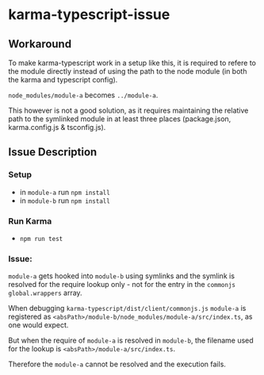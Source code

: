 # karma-typescript-issue

## Workaround
To make karma-typescript work in a setup like this, it is required to refere to the module directly instead of using the path to the node module (in both the karma and typescript config).

`node_modules/module-a` becomes `../module-a`.

This however is not a good solution, as it requires maintaining the relative path to the symlinked module in at least three places (package.json, karma.config.js & tsconfig.js).

## Issue Description

### Setup
- in `module-a` run `npm install`
- in `module-b` run `npm install`

### Run Karma
- `npm run test`

### Issue:
`module-a` gets hooked into `module-b` using symlinks and the symlink is resolved for the require lookup only - not for the entry in the `commonjs` `global.wrappers` array.

When debugging `karma-typescript/dist/client/commonjs.js` `module-a` is registered as `<absPath>/module-b/node_modules/module-a/src/index.ts`, as one would expect.

But when the require of `module-a` is resolved in `module-b`, the filename used for the lookup is `<absPath>/module-a/src/index.ts`.

Therefore the `module-a` cannot be resolved and the execution fails.